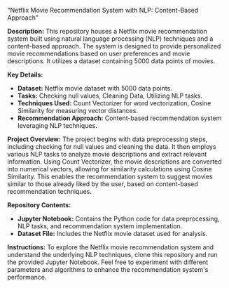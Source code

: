 


"Netflix Movie Recommendation System with NLP: Content-Based Approach"

**Description:**
This repository houses a Netflix movie recommendation system built using natural language processing (NLP) techniques and a content-based approach. The system is designed to provide personalized movie recommendations based on user preferences and movie descriptions. It utilizes a dataset containing 5000 data points of movies.

**Key Details:**
- **Dataset:** Netflix movie dataset with 5000 data points.
- **Tasks:** Checking null values, Cleaning Data, Utilizing NLP tasks.
- **Techniques Used:** Count Vectorizer for word vectorization, Cosine Similarity for measuring vector distances.
- **Recommendation Approach:** Content-based recommendation system leveraging NLP techniques.

**Project Overview:**
The project begins with data preprocessing steps, including checking for null values and cleaning the data. It then employs various NLP tasks to analyze movie descriptions and extract relevant information. Using Count Vectorizer, the movie descriptions are converted into numerical vectors, allowing for similarity calculations using Cosine Similarity. This enables the recommendation system to suggest movies similar to those already liked by the user, based on content-based recommendation techniques.

**Repository Contents:**
- **Jupyter Notebook:** Contains the Python code for data preprocessing, NLP tasks, and recommendation system implementation.
- **Dataset File:** Includes the Netflix movie dataset used for analysis.

**Instructions:**
To explore the Netflix movie recommendation system and understand the underlying NLP techniques, clone this repository and run the provided Jupyter Notebook. Feel free to experiment with different parameters and algorithms to enhance the recommendation system's performance.
